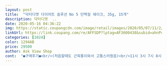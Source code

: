 ```yaml
---
layout: post 
title:  "닥터디엣 다이어트 솔루션 No 5 단백질 쉐이크, 35g, 15개" 
description: 닥터디엣  ..
date: 2020-05-16 04:36:22 
img: https://static.coupangcdn.com/image/retail/images/2020/05/07/11/2/9b8501e1-d1f0-4c5e-8065-6ad2481eea9c.jpg 
linkUrl: https://link.coupang.com/re/AFFSDP?lptag=AF3600438&subid=ahnPublicAsk&pageKey=1551240566&itemId=2654246170&vendorItemId=70645050156&traceid=V0-113-bf30382bd38890e4 
categories: [1024] 
color: 1294AB 
price: 29500 
author: Ask View Shop 
cont:  "●구매후기●<br/>(처음할때도 근육통이와서 고통스러웠음)<br/>11시 3시 7시 8시간동안 총 3포 생수에 타서 마셨어요<br/>1일차 마지막 쉐이크는 6시 10분경이었습니다<br/>2달연속 도전하려고 2박스 주문했는데 5일 프로그램 끝내고 2주 일반식사하고 다시 시작해도 된다고 해서 한달동안 두번을 도전하려구요<br/>2일차인 어제는 배고픔은 덜했습니다<br/>2주 일반식하고 바로 도전하려했으나 건강상 25일 일반식한후 다시 시작하기로 했어요<br/>3시경 한포를 마신후 살짝 배아픔이 있었고 묽은변을 봤어요<br/>3일간 총 4키로 감량이네요<br/>3일째부터  속이 미식거리고 근육통동반<br/>3일차부터는 보이차를 마시려구요 시너지 효과과 제대로 나길<br/>3일차부터는 보이차를 추가해서  배고픔을 느낄때마다 보이차와 아메등 수분섭취를 해주니 3리터도 거뜬하네요<br/>4일간 총 4.<br/>5키로 감량<br/>4일째가 역시나 제일 힘듬<br/>5일 솔루션 마지막날입니다<br/>5일째 다시는 하지말자 다짐!!!<br/>5키로 감량을 하니 확실히 피곤함이 덜하고 마인드가 바뀌면서 구석구석 아프던곳도 조아지고 있습니다<br/>78시쯤엔 어지런 증상이 있었으나 심하진 않았구요<br/>8시이후부터 꼬르륵꼬르륵 난리부르스ㅋㅋㅋ<br/>p.<br/>s  일반 물통에넣고 흔들면 잘안섞이고... <br/>설거지도 힘들고해서... <br/><br/>.<br/> ★1일차<br/> -오늘부터 제품을 복용하기시작했어요.<br/><br/>.<br/> ★2일차<br/> -어제저녁이후 16시간 공복하고  점심을 먹기전에 체중을 재어봤더니 몸무게에는 아직 아무런 변화가없네요.<br/>한끼  양으로 먹기엔 35g은  양이 넘  많아 3분의1은 남겼습니다.<br/><br/>.<br/> ★3일차<br/> -1키로가 빠졌어요<br/>.<br/> ★4일차<br/> -1키로가 또 빠졌네요<br/>.<br/> ★5일차<br/> -5일동안 3.<br/>5키로 빠졌어요.<br/>.<br/><br/>✌1일차부터 5일차까지 매일매일 추가후기를 올리고 있어서 내용이 길어요:;;;<br/>✌결과는 어제대비 <br/> -1.<br/>8키로✌<br/>❤2일차 리뷰<br/>❤3일차 리뷰<br/>❤4일차 리뷰<br/>❤❤5일차 리뷰<br/>❤❤최종리뷰❤❤<br/>❤간절함❤만 있다면 누구나 성공하리라 믿습니다<br/>❤네가 먹는게 곧 네 몸이다❤라는 명언이 있습니다<br/>감사합니다... <br/>.<br/><br/>강한의지만 있다면 누구나 성공할수 있을거 같아요<br/>게다가 코로나땜시(또핑계) 외출은 거의 안하고 먹는건 똑같이 먹고 글루텐불내증이라서 한동안 끊었던 밀가루 음식을 또 처묵처묵했더니 술은 거의 끊다시피 했음에도 최고체중을 찍고 고공행진을 하네요<br/>결론은 4키로 감량<br/>곧 여름이 올텐데  몸이드러나보일텐데 여름이오기전에 빨리 살을빼야할듯요<br/>공복에 빠르게 걷기 30분했구요 크릴오일 에스트로겐 종합비타민 복용했어요<br/>공복에 빠르게 걷기로 딱40분만<br/>공복에 스태퍼 최고레벨로 20분 탔더니 허벅지 찢어질라 합니다<br/>공복에 체중은 쟀구요 저만 아는 숫자지만 100그람의 오차없이 정확히 추가후기 올릴께요^^<br/>국이나 반찬 만들때 조금씩 간본거 외엔 평소먹는 건강기능식품과 보이차 연한 아메 물만 먹었습니다<br/>그동안 긴 글 읽어주셔서 감사드리구요<br/>그래도 참아보겠습니다.<br/><br/>그로인해  잠정 휴직중이기도 하구요<br/>근데 다시 제자리ㅎㅎ<br/>나이도있고 기본몸무게로 56키로까지만  빼고싶은데 월욜부터 제품을  사용해보고  매일 변화되는 몸무게를  올리도록하겠어요<br/>남편이 그만하라했지만... <br/>이악물고 참음<br/>내돈주고 처묵어서 살찌워놓고 이제 살을 빼겠다고 또 돈을 쓰네요<br/>낼부턴 일반식을 시작하는데 어제까지만해도 먹고 싶은게 많더니 막상 솔루션이 끝나니 딱히 생각나는게 없네요ㅋㅋ<br/>낼아침 공복체중이 엄청 궁금해지네요<br/>낼아침에 5일간 결과 올릴께요<br/>낼아침에 마지막 리뷰 쓸께요❤<br/>뇌에서 보내는 거짓신호인거죠ㅋㅋ<br/>눈뜨자마자 작은볼일 보고 공복체중을 재봤습니다(먹은게 없으니 큰볼일은 못봄)<br/>눈으로 보이는 수치도 있지만 평소 사용하던 고무장갑도 조금 커졌고 브라 위아래로 튀어나오던 등살도 조금 준거같아요<br/>늘입던 티쪼가리도 좀 낙낙해졌구요<br/>다시하게된다면... <br/>몇달후나 생각해볼라구여^^<br/>다여트식품까지 맛나게 먹다니 참 대단하죠ㅋㅋㅋ<br/>다이어트시 외에 평소에도 적용되는거지만 특히 다이어트때엔 아침 공복에 마시는 첫번째 물은 무조건 따뜻한물이 조아요<br/>다행히 저는 근육형이고 기초대사량도 높아서 제대로만 지킨다면 효과를 볼수 있으리라 생각이드네요<br/>단기간 다이어트로는 적극 추천할만 합니다<br/>단순히 음식무게와 수분이 빠진거라고 생각합니다<br/>달다구리 과자에 손이 가는거 간신히 뿌리치고 마음을 다잡았지요<br/>더이상 미룰수 없기에 효과가 있어보이는 이제품을 믿어보면서 마지막 다여트를 시작하려구요<br/>드디어 5일간의 여정을 마무리했습니다<br/>따뜻한물을 마시게 되면 체온이 상승하면서 신진대사가 원활해지는데 이때 지방소모가 활발히 이루어 지기 때문입니다<br/>따순물로 또 하루를 시작합니다<br/>또한 기초대사량을 높이기 위해 근력 위주의 운동도 병행할겁니다<br/>맛녀석을 보며 대리만족을 하고 손에는 아메텀블러를 부여잡고 조금씩 물로 배를 채웠어요<br/>맛에 대해서 호불호가 갈리고 타먹을 음료도 개인마다 차이는 있었지만 거의 아몬드브리즈 오리지널을 선호하더라구요<br/>맛은 그런대로 좋아요.<br/><br/>맛은 허벌 파우더중 쿠키맛과 살짝 닮은꼴이었구요 찬물에도 뭉침없이 잘 녹더라구요 저는 조았어요 아니 맛있었어요ㅋㅋ<br/>매번 반복하는 이 실수를 나의뇌는 인지를 못하나봅니다:;;;<br/>먹은게 없으니 양도 겁나 적지요ㅋㅋ<br/>먹을만해요.<br/>.<br/><br/>모두모두 화이팅❤❤<br/>몸이 확실히 가벼워져서 움직이기도 편하고 뭔가를 자꾸 하고 싶어지네요<br/>물대신 맛이 느껴지는거라 그런가 어제도 세번모두 맛나게 먹었습니다<br/>물도 하루2리터 꼬박 마시고<br/>물론 개개인마다 다 똑같진 않을테지만요^^<br/>물을 마니 마시니 자연스레 노폐물 제거도 잘되고 덩달아 피부도 조아지는거 같아요^^<br/>바깥볼일을 바쁘게 본후 두시반쯤 생수에 타서 또한포 타먹었어요<br/>배가 안고파요.<br/><br/>배고파서 인것도 있겠지만 저는 목이 자꾸 마르더라구요<br/>배고프면 계속 물만 보충하고있습니다.<br/><br/>배고픈거보다... <br/>이번엔 최악의 컨디션이였고 계속 토할거같고<br/>배고픔 어지러움은 잊은지 오래이나 먹은게 없으니 배변은 어렵네요:;;;(TMI:평소에 워낙 변비도 심함)<br/>배고픔은 이제 완전히 적응한거 같고 어지러움증이나 배아픈 현상도 없습니다<br/>배변문제나 신체변화 명현현상같은 반응들은 생각날때마다 추가로 올리렵니다<br/>보식부터 하고 서서히 일반식을 하되 절대 예전처럼 막먹진 않으려구요<br/>복용해보고 효과가 있으면 별점5개로 드릴껍니다.<br/>.<br/><br/>사실 저는 올해 50이된 갱년기 3년차 중년여자사람입니다<br/>삶의 낙이 없고... <br/>집근처 어떤할머니가 가꾸시는 큰텃밭이있는데... <br/><br/>속이 메스껍다거나 어지러운 증상은 아직 없어요<br/>솔루션 5일간 에누리없이 딱 ❤5키로를 감량했어요<br/>솔직히 식탁위에 견과류가 늘 있는데 저거라도 좀 먹을까 하다가도 그래 5일간은 오로지 닥터디엣만 먹어보자라는 단호한생각!!!<br/>수치를 보면 아시겠지만 감량속도가 서서히 줄고 있어요<br/>수치상으로는 엄청 마니 빠진거 같지만 저는 이숫자는 안믿어요<br/>스쿼트랑 약간의 홈트도 시작했구요<br/>슬금슬금 찌더니 갱년기까지 겹친탓에(핑계일수도) 지난겨울에 엄청 둔해지더라구요<br/>아무것도 먹지안허고  다이어트제품만먹엇 그런지 오후4시가 가까워오니  배가 고프기시작하네요.<br/>.<br/><br/>아침에 일어나면 얼굴이고 손이고 엄청 붓더니 그런현상은 아예 없어졌구요 타이트하던 겨울부추가 쑥 들어가네요ㅋㅋ<br/>아침을 먹었을땐 몸에 별증상이 없었는데 점심을 복용한후부터 온몸이  가렵고 머리까지 가려워서 계속 끌어대고있어요.<br/><br/>안힘들길래 몸이 적응했구나? 대단한 착각에 빠져 스텝퍼로 운동도하고<br/>앞으로 맛에 대한 변화가 있을라는지도 궁금해지네요<br/>애써 담담한척 했지만 하나도 안빠졌음 어쩌지란 생각도 들더라구요:;;;;<br/>어제 수령하고 마지막식사를 오후 4시에 마쳤습니다(라면먹음ㅋㅋ)<br/>어제밤 최대 고비를 넘긴듯하니 오늘은 좀 수월할거 같아요❤<br/>어지러움증이심해 계속 뭘 붙잡고있었음... <br/>.<br/>하<br/>에스트로겐 호르몬 감소로 지방축적이 더 잘될뿐만 아니라 기초대사량도 점점 떨어지는것도 살이 찌는 이유거든요<br/>여기서 중요한팁 하나<br/>여전히 파우더는 맛있구요ㅋㅋ<br/>여전히 파우더와 물 외에 음식물 섭취는 1도 안했어요<br/>역시나 2틀은 무난하게 넘어갑니다<br/>오늘 두끼를 더먹고 낼 후기를 또 올릴께요.<br/><br/>오늘 이미 아메포함 물은 1.<br/>5리터 이상 마셨어요<br/>오늘 제품을 받았어요<br/>오늘과 내일 이틀 남았네요❤<br/>오늘도 따순물 한잔으로 시작해보세요^^<br/>오늘도 화이팅❤❤❤<br/>오늘부터는 다시 일반식을 시작합니다<br/>오늘부턴 공복유산소도 시작할 생각입니다<br/>오늘이 마지막날이네요<br/>올해 52인데 갱년기가오면서 배와 옆구리살  허벅지살 감당이안됩니다<br/>왜냐면 어제 종일 쉐이크외엔 안먹었으니 위장이 비어있을수밖에요<br/>우유200ml에 제품을 타먹었는데 하루 두번밖에 못먹겠어요<br/>운동이고뭐고 집안일.<br/>.<br/>댕이 배변산책 빼고는 누워만있는생활시작<br/>워낙 술과 밀가루를 조아하다보니 안찔수가 없겠죠:;;;<br/>워낙 위장에 든든히 채워놔선가 배고픈 느낌은 1도 없구요<br/>의지를 더 굳건히 다지고자 FMD식단 관련 SBS 스페셜을 한번더 봤구요ㅋㅋ<br/>이것도 실패하면 여자이길 포기하고 걍 대충 살라구요ㅋㅋㅠㅠ:;;<br/>이때 당부족이라 생각하고 당분을 섭취하면 말짱도루묵이니 냉정을 찾으셔야 합니다^^<br/>이런 악조건속에서도 나를 속이지 않고 솔루션에 임한 결과 단기간에 5키로라는 감량에 성공했습니다<br/>이렇게하면  못먹어서라도 살이빠질수밖에 없겠네요.<br/>.<br/><br/>이맛에 다이어트 하나봅니다^^<br/>이번엔 다행히 머리는 안아팠구여... <br/><br/>이번엔 쉐이크를 하루에 2포씩만 먹었어여(3포는 못먹겠더라구여)<br/>이번엔 어지럽기까지해서 이러다 잘못되는거아닌가 공포가살짝<br/>이제 반환점을 돌고 후반을 향해갑니다<br/>이제부터가 본격적인 싸움인거죠ㅋㅋ<br/>이제부터라도 과거처럼 아무거나 먹지않고 내몸을 위해서 먹으려구요<br/>이제품을 먹으면 물을 안먹을수가 없어요<br/>이틀간 닥터디엣외엔 아무것도 먹지 않았어요<br/>이틀간 총❤ 3.<br/>2키로❤가 빠진거네요ㅎㄷㄷ<br/>인한  사이드카  발동입니다:;;;<br/>일년사이 7키로가 쪘어요<br/>일단은 아직 제품을 사용해보지않았기에 별점수 4개만 줬어요<br/>입던옷들도 하나같이 다작아서 못입어요<br/>저는  흰우유에다 제품을 타서 먹었어요.<br/><br/>저는 국그릇에 넣고 다이소에서산1000원짜리 거품기로 몇번<br/>저는 나이가 40대이고<br/>저도 긴리뷰보면 두통이 밀려올때도 있지만 도움이 될만한 내용도 있으니 지루해도 끝까지 봐주시면 감사하겠습니다^^✌<br/>저를 포함한 닥터디엣을 구매한 모든분들 이번엔 진짜 성공합시다❤❤❤<br/>저번달에 처음해보고 3키로감량<br/>전 가급적 이 시스템으로 5일을 버텨볼까 합니다<br/>전날 대비 <br/> -0.<br/>8키로<br/>전날 대비 <br/> -1.<br/>4키로<br/>전날대비 0.<br/>5키로 감량<br/>정말배고플때 하루한번 자일리톨 껌씹음<br/>제 경험상 이제 중요한 고비는 넘었어요<br/>제가 성공했다는건 여러분들은 더 잘할수 있다는 얘기입니다<br/>제가 이번 솔루션에 목숨을 건 이유는 갱년기가 오면서 몸도 맘도 안아픈데가 없었거든요<br/>제품다먹으면 3개월 계속 달아서 할계획입니다.<br/>.<br/><br/>제품좋아요... <br/>다이어트로 계속 실패했었는데 이번엔 성공했어요.<br/>  다른제품들은 먹으면 잠도 잘오지않고  손톱부터 부러져요.<br/> .<br/>그런데 요기제품은 전혀그런것이없고 건강해지면서 다이어트까지 할수있어요.<br/>.<br/><br/>종일 아메포함 물은 총 2.<br/>5리터정도 마셨습니다<br/>주가는 폭락이라서 사이드카가 발동됐지만 나의 몸무게는 급등으로<br/>지금 4일차인데 하루 1키로씩 빠지고있어요<br/>지금 이글을 보고 계시는 분이라면 FMD다이어트를 다룬 SBS스페셜과 네이버 중년 여성이 살빼기 어려운 이유를 검색해보세요<br/>지나다닐때마다 들어가서 마구 뜯어먹고싶은 충동이ㅎㅎ<br/>지방분해때문일까요?<br/>참고로 저는 작정하고 단식하면 이틀은 잘 빠지는 타입입니다<br/>처음할때보단 배고픈거 참을만했어여<br/>첫 쉐이크가 10시쯤이어서 8시간 안에 3포 먹는걸 지키기 위함이었어요<br/>첫날은 아무런 변화가 없더니 둘째날부터  모머무게가 줄기시작하더군요<br/>첫날이랑 이틀째되는날은 의욕넘치고  처음보다<br/>체중은 전날대비 0.<br/>5키로 줄었네요<br/>크릴오일과 토코페롤 종합비타민제 먹은거외엔 무의식중에 우거지된장국 간보면서 국물한숟갈 ㅋㅋㅋ<br/>키가 173이다보니 조금만 빠지면 날씬해 보이지만 조금만 살찌면 엄청 크고 뚱뚱해보여요ㅠㅠ(지금이 그래요ㅠㅠ)<br/>포만감을 많이  느끼게합니다.<br/><br/>포만감이 많아서 배고품을 못느껴요<br/>하루 총 2.<br/>5리터 이상의 물(아메포함)을 마셨구요<br/>하루에 23리터는 거뜬해요<br/>하지만 저는 술을 포함해서 마시는건 잘하는 관계로 생수에 타먹기로 했어요ㅍㅎㅎㅎ<br/>한달도채안되서 두번째도전ㅜㅜ<br/>한때 허벌 코치를 한적도 있었고 포뮬러시리즈도 다 먹어봤기에  쉐이크에 대한 부담은 없거등요<br/>한때는 저도 날씬했던적이 있었지요ㅋㅋ<br/>한마디로 같은식단과 같은운동을 했을때 230대가 훨씬 다이어트에 유리하다는거죠<br/>한포에 161칼로리×3포면 483칼로리네요<br/>허기질때마다 아메를 마셨구요 18시간 공복유지후 아침 열시쯤 닥터디엣 한포로 5일간의 여정을 스타뚜했습니다<br/>확실히 배쪽 옆구리 뒷구리 살이 정리되는게 눈에 보입니다<br/>휘저어주면 잘 섞이고 설거지도 편하구여^^<br/>" 
---
```

